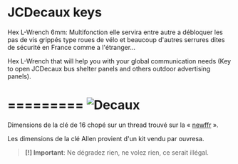 JCDecaux keys
=========

Hex L-Wrench 6mm: Multifonction elle servira entre autre a débloquer les pas de vis grippés type roues de vélo et beaucoup d'autres serrures dites de sécurité en France comme a l'étranger...

Hex L-Wrench that will help you with your global communication needs (Key to open JCDecaux bus shelter panels and others outdoor advertising panels).

=========
![Decaux](https://cloud.githubusercontent.com/assets/8536299/8696816/2c872160-2af0-11e5-9846-05b673b79aa4.png)
=========

Dimensions de la clé de 16 chopé sur un thread trouvé sur la « [newffr](http://newffr.com/viewtopic.php?forum=239&topic=7962&start=40) ».

Les dimensions de la clé Allen provient d'un kit vendu par ouvresa.

> **[!] Important**: Ne dégradez rien, ne volez rien, ce serait illégal.
